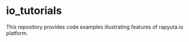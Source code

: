# io_tutorials

This repository provides code examples illustrating features of  rapyuta.io platform.

